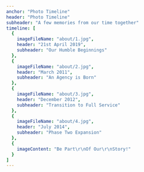 ```yaml
---
anchor: "Photo Timeline"
header: "Photo Timeline"
subheader: "A few memories from our time together"
timeline: [
  {
    imageFileName: "about/1.jpg",
    header: "21st April 2019",
    subheader: "Our Humble Beginnings"
  },
  {
    imageFileName: "about/2.jpg",
    header: "March 2011",
    subheader: "An Agency is Born"
  },
  {
    imageFileName: "about/3.jpg",
    header: "December 2012",
    subheader: "Transition to Full Service"
  },
  {
    imageFileName: "about/4.jpg",
    header: "July 2014",
    subheader: "Phase Two Expansion"
  },
  {
    imageContent: "Be Part\r\nOf Our\r\nStory!"
  }
]
---
```

